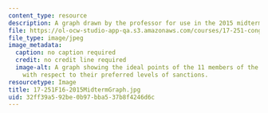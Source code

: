 ```yaml
---
content_type: resource
description: A graph drawn by the professor for use in the 2015 midterm question.
file: https://ol-ocw-studio-app-qa.s3.amazonaws.com/courses/17-251-congress-and-the-american-political-system-i-fall-2016/32ff39a592be0b97bba537b8f4246d6c_17-251F16-2015MidtermGraph.jpg
file_type: image/jpeg
image_metadata:
  caption: no caption required
  credit: no credit line required
  image-alt: A graph showing the ideal points of the 11 members of the legislature
    with respect to their preferred levels of sanctions.
resourcetype: Image
title: 17-251F16-2015MidtermGraph.jpg
uid: 32ff39a5-92be-0b97-bba5-37b8f4246d6c
---
```

